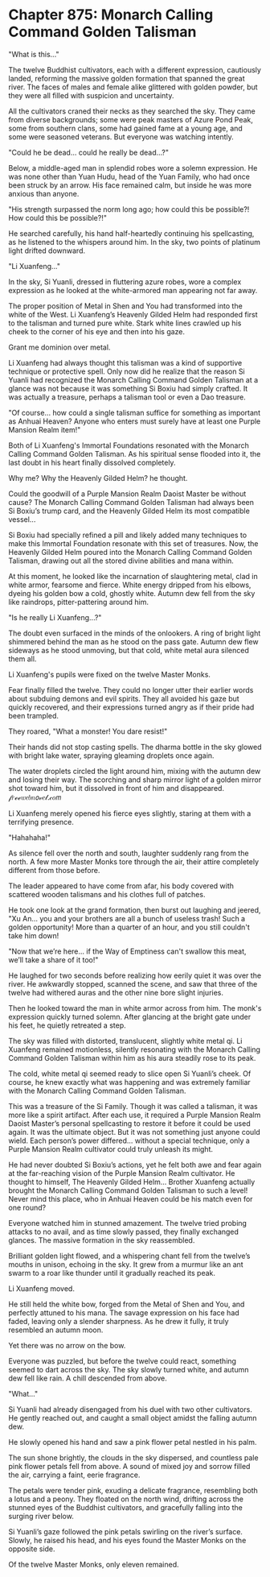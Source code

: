 # Chapter 875: Monarch Calling Command Golden Talisman

"What is this..."

The twelve Buddhist cultivators, each with a different expression, cautiously landed, reforming the massive golden formation that spanned the great river. The faces of males and female alike glittered with golden powder, but they were all filled with suspicion and uncertainty.

All the cultivators craned their necks as they searched the sky. They came from diverse backgrounds; some were peak masters of Azure Pond Peak, some from southern clans, some had gained fame at a young age, and some were seasoned veterans. But everyone was watching intently.

"Could he be dead... could he really be dead...?"

Below, a middle-aged man in splendid robes wore a solemn expression. He was none other than Yuan Hudu, head of the Yuan Family, who had once been struck by an arrow. His face remained calm, but inside he was more anxious than anyone.

"His strength surpassed the norm long ago; how could this be possible?! How could this be possible?!"

He searched carefully, his hand half-heartedly continuing his spellcasting, as he listened to the whispers around him. In the sky, two points of platinum light drifted downward.

"Li Xuanfeng..."

In the sky, Si Yuanli, dressed in fluttering azure robes, wore a complex expression as he looked at the white-armored man appearing not far away.

The proper position of Metal in Shen and You had transformed into the white of the West. Li Xuanfeng’s Heavenly Gilded Helm had responded first to the talisman and turned pure white. Stark white lines crawled up his cheek to the corner of his eye and then into his gaze.

Grant me dominion over metal.

Li Xuanfeng had always thought this talisman was a kind of supportive technique or protective spell. Only now did he realize that the reason Si Yuanli had recognized the Monarch Calling Command Golden Talisman at a glance was not because it was something Si Boxiu had simply crafted. It was actually a treasure, perhaps a talisman tool or even a Dao treasure.

"Of course... how could a single talisman suffice for something as important as Anhuai Heaven? Anyone who enters must surely have at least one Purple Mansion Realm item!"

Both of Li Xuanfeng's Immortal Foundations resonated with the Monarch Calling Command Golden Talisman. As his spiritual sense flooded into it, the last doubt in his heart finally dissolved completely.

Why me? Why the Heavenly Gilded Helm? he thought.

Could the goodwill of a Purple Mansion Realm Daoist Master be without cause? The Monarch Calling Command Golden Talisman had always been Si Boxiu’s trump card, and the Heavenly Gilded Helm its most compatible vessel...

Si Boxiu had specially refined a pill and likely added many techniques to make this Immortal Foundation resonate with this set of treasures. Now, the Heavenly Gilded Helm poured into the Monarch Calling Command Golden Talisman, drawing out all the stored divine abilities and mana within.

At this moment, he looked like the incarnation of slaughtering metal, clad in white armor, fearsome and fierce. White energy dripped from his elbows, dyeing his golden bow a cold, ghostly white. Autumn dew fell from the sky like raindrops, pitter-pattering around him.

"Is he really Li Xuanfeng...?"

The doubt even surfaced in the minds of the onlookers. A ring of bright light shimmered behind the man as he stood on the pass gate. Autumn dew flew sideways as he stood unmoving, but that cold, white metal aura silenced them all.

Li Xuanfeng's pupils were fixed on the twelve Master Monks.

Fear finally filled the twelve. They could no longer utter their earlier words about subduing demons and evil spirits. They all avoided his gaze but quickly recovered, and their expressions turned angry as if their pride had been trampled.

They roared, "What a monster! You dare resist!"

Their hands did not stop casting spells. The dharma bottle in the sky glowed with bright lake water, spraying gleaming droplets once again.

The water droplets circled the light around him, mixing with the autumn dew and losing their way. The scorching and sharp mirror light of a golden mirror shot toward him, but it dissolved in front of him and disappeared.
𝒻𝑟ℯℯ𝑤𝑒𝑏𝑛𝘰𝓋𝑒𝓁.𝒸𝑜𝘮

Li Xuanfeng merely opened his fierce eyes slightly, staring at them with a terrifying presence.

"Hahahaha!"

As silence fell over the north and south, laughter suddenly rang from the north. A few more Master Monks tore through the air, their attire completely different from those before.

The leader appeared to have come from afar, his body covered with scattered wooden talismans and his clothes full of patches.

He took one look at the grand formation, then burst out laughing and jeered, "Xu An... you and your brothers are all a bunch of useless trash! Such a golden opportunity! More than a quarter of an hour, and you still couldn't take him down!

"Now that we’re here... if the Way of Emptiness can't swallow this meat, we’ll take a share of it too!"

He laughed for two seconds before realizing how eerily quiet it was over the river. He awkwardly stopped, scanned the scene, and saw that three of the twelve had withered auras and the other nine bore slight injuries.

Then he looked toward the man in white armor across from him. The monk's expression quickly turned solemn. After glancing at the bright gate under his feet, he quietly retreated a step.

The sky was filled with distorted, translucent, slightly white metal qi. Li Xuanfeng remained motionless, silently resonating with the Monarch Calling Command Golden Talisman within him as his aura steadily rose to its peak.

The cold, white metal qi seemed ready to slice open Si Yuanli’s cheek. Of course, he knew exactly what was happening and was extremely familiar with the Monarch Calling Command Golden Talisman.

This was a treasure of the Si Family. Though it was called a talisman, it was more like a spirit artifact. After each use, it required a Purple Mansion Realm Daoist Master’s personal spellcasting to restore it before it could be used again. It was the ultimate object. But it was not something just anyone could wield. Each person’s power differed... without a special technique, only a Purple Mansion Realm cultivator could truly unleash its might.

He had never doubted Si Boxiu’s actions, yet he felt both awe and fear again at the far-reaching vision of the Purple Mansion Realm cultivator. He thought to himself, The Heavenly Gilded Helm... Brother Xuanfeng actually brought the Monarch Calling Command Golden Talisman to such a level! Never mind this place, who in Anhuai Heaven could be his match even for one round?

Everyone watched him in stunned amazement. The twelve tried probing attacks to no avail, and as time slowly passed, they finally exchanged glances. The massive formation in the sky reassembled.

Brilliant golden light flowed, and a whispering chant fell from the twelve’s mouths in unison, echoing in the sky. It grew from a murmur like an ant swarm to a roar like thunder until it gradually reached its peak.

Li Xuanfeng moved.

He still held the white bow, forged from the Metal of Shen and You, and perfectly attuned to his mana. The savage expression on his face had faded, leaving only a slender sharpness. As he drew it fully, it truly resembled an autumn moon.

Yet there was no arrow on the bow.

Everyone was puzzled, but before the twelve could react, something seemed to dart across the sky. The sky slowly turned white, and autumn dew fell like rain. A chill descended from above.

"What..."

Si Yuanli had already disengaged from his duel with two other cultivators. He gently reached out, and caught a small object amidst the falling autumn dew.

He slowly opened his hand and saw a pink flower petal nestled in his palm.

The sun shone brightly, the clouds in the sky dispersed, and countless pale pink flower petals fell from above. A sound of mixed joy and sorrow filled the air, carrying a faint, eerie fragrance.

The petals were tender pink, exuding a delicate fragrance, resembling both a lotus and a peony. They floated on the north wind, drifting across the stunned eyes of the Buddhist cultivators, and gracefully falling into the surging river below.

Si Yuanli’s gaze followed the pink petals swirling on the river’s surface. Slowly, he raised his head, and his eyes found the Master Monks on the opposite side.

Of the twelve Master Monks, only eleven remained.
